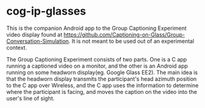 # cog-ip-glasses

This is the companion Android app to the Group Captioning Experiment video display found at https://github.com/Captioning-on-Glass/Group-Conversation-Simulation.  It is not meant to be used out of an experimental context.

The Group Captioning Experiment consists of two parts.  One is a C app running a captioned video on a monitor, and the other is an Android app running on some headworn display(eg. Google Glass EE2).  The main idea is that the headworn display transmits the participant's head azimuth position to the C app over Wireless, and the C app uses the information to determine where the participant is facing, and moves the caption on the video into the user's line of sight.

